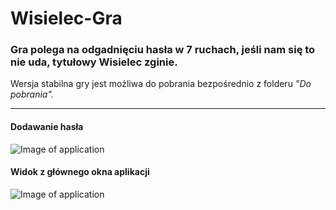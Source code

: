 # Wisielec-Gra
<h3>Gra polega na odgadnięciu hasła w 7 ruchach, jeśli nam się to nie uda, tytułowy Wisielec zginie. </h3>
Wersja stabilna gry jest możliwa do pobrania bezpośrednio z folderu <i> "Do pobrania". </i>
<hr>

<h4> Dodawanie hasła </h4>
<p align="center">
  
![Image of application](https://imgur.com/cSMpaQR.png) 
</p>


<h4> Widok z głównego okna aplikacji </h4>
<p align="center">
  
![Image of application](https://imgur.com/5xokcu8.png) 
</p>
